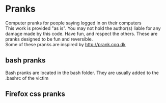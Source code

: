 # Pranks
Computer pranks for people saying logged in on their computers  
This work is provided "as is". You may not hold the author(s) liable for any damage made by this code. Have fun, and respect the others. These are pranks designed to be fun and reversible.  
Some of these pranks are inspired by http://prank.coq.dk  

## bash pranks
Bash pranks are located in the bash folder. They are usually added to the .bashrc of the victim

## Firefox css pranks
